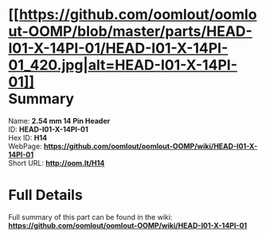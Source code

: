 
[[https://github.com/oomlout/oomlout-OOMP/blob/master/parts/HEAD-I01-X-14PI-01/HEAD-I01-X-14PI-01_420.jpg|alt=HEAD-I01-X-14PI-01]]     
Summary
=================
  
Name: __2.54 mm 14 Pin Header__    
ID: __HEAD-I01-X-14PI-01__   
Hex ID: __H14__   
WebPage: __https://github.com/oomlout/oomlout-OOMP/wiki/HEAD-I01-X-14PI-01__   
Short URL: __http://oom.lt/H14__   

Full Details
==========================
Full summary of this part can be found in the wiki:   
__https://github.com/oomlout/oomlout-OOMP/wiki/HEAD-I01-X-14PI-01__    

